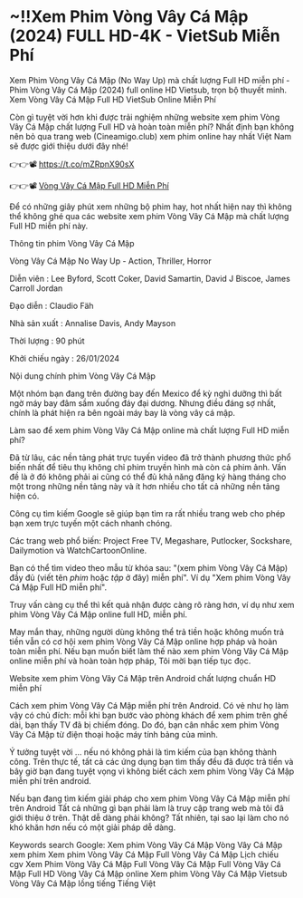 # ~!!Xem Phim Vòng Vây Cá Mập (2024) FULL HD-4K - VietSub Miễn Phí

Xem Phim Vòng Vây Cá Mập (No Way Up) mà chất lượng Full HD miễn phí - Phim Vòng Vây Cá Mập (2024) full online HD Vietsub, trọn bộ thuyết minh. Xem Vòng Vây Cá Mập Full HD VietSub Online Miễn Phí

Còn gì tuyệt vời hơn khi được trải nghiệm những website xem phim Vòng Vây Cá Mập chất lượng Full HD và hoàn toàn miễn phí? Nhất định bạn không nên bỏ qua trang web (Cineamigo.club) xem phim online hay nhất Việt Nam sẽ được giới thiệu dưới đây nhé!

👉👉📽️ https://t.co/mZRpnX90sX

👉👉📽️ [Vòng Vây Cá Mập Full HD Miễn Phí](https://cineamigo.club/vi/movie/1096197/no-way-up)

Để có những giây phút xem những bộ phim hay, hot nhất hiện nay thì không thể không ghé qua các website xem phim Vòng Vây Cá Mập mà chất lượng Full HD miễn phí này.

Thông tin phim Vòng Vây Cá Mập

Vòng Vây Cá Mập
No Way Up - Action, Thriller, Horror

Diễn viên : Lee Byford, Scott Coker, David Samartin, David J Biscoe, James Carroll Jordan

Đạo diễn : Claudio Fäh

Nhà sản xuất : Annalise Davis, Andy Mayson

Thời lượng : 90 phút

Khởi chiếu ngày : 26/01/2024

Nội dung chính phim Vòng Vây Cá Mập

Một nhóm bạn đang trên đường bay đến Mexico để kỳ nghỉ dưỡng thì bất ngờ máy bay đâm sầm xuống đáy đại dương. Nhưng điều đáng sợ nhất, chính là phát hiện ra bên ngoài máy bay là vòng vây cá mập.


Làm sao để xem phim Vòng Vây Cá Mập online mà chất lượng Full HD miễn phí?

Đã từ lâu, các nền tảng phát trực tuyến video đã trở thành phương thức phổ biến nhất để tiêu thụ không chỉ phim truyền hình mà còn cả phim ảnh. Vấn đề là ở đó không phải ai cũng có thể đủ khả năng đăng ký hàng tháng cho một trong những nền tảng này và ít hơn nhiều cho tất cả những nền tảng hiện có.

Công cụ tìm kiếm Google sẽ giúp bạn tìm ra rất nhiều trang web cho phép bạn xem trực tuyến một cách nhanh chóng.

Các trang web phổ biến: Project Free TV, Megashare, Putlocker, Sockshare, Dailymotion và WatchCartoonOnline.

Bạn có thể tìm video theo mẫu từ khóa sau: "(xem phim Vòng Vây Cá Mập) đầy đủ (viết tên *phim* hoặc *tập* ở đây) miễn phí". Ví dụ "Xem phim Vòng Vây Cá Mập Full HD miễn phí".

Truy vấn càng cụ thể thì kết quả nhận được càng rõ ràng hơn, ví dụ như xem phim Vòng Vây Cá Mập online full HD, miễn phí.

May mắn thay, những người dùng không thể trả tiền hoặc không muốn trả tiền vẫn có cơ hội xem phim Vòng Vây Cá Mập online hợp pháp và hoàn toàn miễn phí. Nếu bạn muốn biết làm thế nào xem phim Vòng Vây Cá Mập online miễn phí và hoàn toàn hợp pháp, Tôi mời bạn tiếp tục đọc.

Website xem phim Vòng Vây Cá Mập trên Android chất lượng chuẩn HD miễn phí

Cách xem phim Vòng Vây Cá Mập miễn phí trên Android. Có vẻ như họ làm vậy có chủ đích: mỗi khi bạn bước vào phòng khách để xem phim trên ghế dài, bạn thấy TV đã bị chiếm đóng. Do đó, bạn cân nhắc xem phim Vòng Vây Cá Mập từ điện thoại hoặc máy tính bảng của mình.

Ý tưởng tuyệt vời ... nếu nó không phải là tìm kiếm của bạn không thành công. Trên thực tế, tất cả các ứng dụng bạn tìm thấy đều đã được trả tiền và bây giờ bạn đang tuyệt vọng vì không biết cách xem phim Vòng Vây Cá Mập miễn phí trên android.

Nếu bạn đang tìm kiếm giải pháp cho xem phim Vòng Vây Cá Mập miễn phí trên Android Tất cả những gì bạn phải làm là truy cập trang web mà tôi đã giới thiệu ở trên. Thật dễ dàng phải không? Tất nhiên, tại sao lại làm cho nó khó khăn hơn nếu có một giải pháp dễ dàng.

Keywords search Google:
Xem phim Vòng Vây Cá Mập
Vòng Vây Cá Mập xem phim
Xem phim Vòng Vây Cá Mập Full
Vòng Vây Cá Mập Lịch chiếu cgv
Xem Phim Vòng Vây Cá Mập Full
Vòng Vây Cá Mập Full
Vòng Vây Cá Mập Full HD
Vòng Vây Cá Mập online
Xem phim Vòng Vây Cá Mập Vietsub
Vòng Vây Cá Mập lồng tiếng Tiếng Việt
